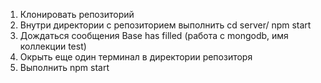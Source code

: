 1. Клонировать репозиторий
2. Внутри директории с репозиторием выполнить 
cd server/
npm start
3. Дождаться сообщения Base has filled
(работа с mongodb, имя коллекции test)
4. Окрыть еще один терминал в директории репозиторя
5. Выполнить npm start

